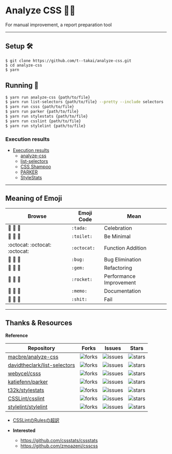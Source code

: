 # Analyze CSS 🔎📄
For manual improvement, a report preparation tool

***

## Setup 🛠

```
$ git clone https://github.com/t--takai/analyze-css.git
$ cd analyze-css
$ yarn
```

## Running 🚀

```bash
$ yarn run analyze-css {path/to/file}
$ yarn run list-selectors {path/to/file} --pretty --include selectors
$ yarn run csss {path/to/file}
$ yarn run parker {path/to/file}
$ yarn run stylestats {path/to/file}
$ yarn run csslint {path/to/file}
$ yarn run stylelint {path/to/file}
```

### Execution results

- [Execution results](docs/test_result.md)
  - [analyze-css](docs/test_result.md#analyze-css)
  - [list-selectors](docs/test_result.md#list-selectors)
  - [CSS Shampoo](docs/test_result.md#css-shampoo)
  - [PARKER](docs/test_result.md#parker)
  - [StyleStats](docs/test_result.md#stylestats)

***

## Meaning of Emoji

| Browse                        | Emoji Code  | Mean                    |
| ----------------------------- | ----------- | ----------------------- |
| :tada: :tada: :tada:          | `:tada:`    | Celebration             |
| :toilet: :toilet: :toilet:    | `:toilet:`  | Be Minimal              |
| :octocat: :octocat: :octocat: | `:octocat:` | Function Addition       |
| :bug: :bug: :bug:             | `:bug:`     | Bug Elimination         |
| :gem: :gem: :gem:             | `:gem:`     | Refactoring             |
| :rocket: :rocket: :rocket:    | `:rocket:`  | Performance Improvement |
| :memo: :memo: :memo:          | `:memo:`    | Documentation           |
| :shit: :shit: :shit:          | `:shit:`    | Fail                    |

***

## Thanks & Resources

**Reference**

| Repository                                                                      | Forks                                                                          | Issues                                                                           | Stars                                                                          |
| ------------------------------------------------------------------------------- | ------------------------------------------------------------------------------ | -------------------------------------------------------------------------------- | ------------------------------------------------------------------------------ |
| [macbre/analyze-css](https://github.com/macbre/analyze-css)                     | ![forks](https://img.shields.io/github/forks/macbre/analyze-css.svg)           | ![issues](https://img.shields.io/github/issues/macbre/analyze-css.svg)           | ![stars](https://img.shields.io/github/stars/macbre/analyze-css.svg)           |
| [davidtheclark/list-selectors](https://github.com/davidtheclark/list-selectors) | ![forks](https://img.shields.io/github/forks/davidtheclark/list-selectors.svg) | ![issues](https://img.shields.io/github/issues/davidtheclark/list-selectors.svg) | ![stars](https://img.shields.io/github/stars/davidtheclark/list-selectors.svg) |
| [webycel/csss](https://github.com/webycel/csss)                                 | ![forks](https://img.shields.io/github/forks/webycel/csss.svg)                 | ![issues](https://img.shields.io/github/issues/webycel/csss.svg)                 | ![stars](https://img.shields.io/github/stars/webycel/csss.svg)                 |
| [katiefenn/parker](https://github.com/katiefenn/parker)                         | ![forks](https://img.shields.io/github/forks/katiefenn/parker.svg)             | ![issues](https://img.shields.io/github/issues/katiefenn/parker.svg)             | ![stars](https://img.shields.io/github/stars/katiefenn/parker.svg)             |
| [t32k/stylestats](https://github.com/t32k/stylestats)                           | ![forks](https://img.shields.io/github/forks/t32k/stylestats.svg)              | ![issues](https://img.shields.io/github/issues/t32k/stylestats.svg)              | ![stars](https://img.shields.io/github/stars/t32k/stylestats.svg)              |
| [CSSLint/csslint](https://github.com/CSSLint/csslint)                           | ![forks](https://img.shields.io/github/forks/CSSLint/csslint.svg)              | ![issues](https://img.shields.io/github/issues/CSSLint/csslint.svg)              | ![stars](https://img.shields.io/github/stars/CSSLint/csslint.svg)              |
| [stylelint/stylelint](https://github.com/stylelint/stylelint)                   | ![forks](https://img.shields.io/github/forks/stylelint/stylelint.svg)          | ![issues](https://img.shields.io/github/issues/stylelint/stylelint.svg)          | ![stars](https://img.shields.io/github/stars/stylelint/stylelint.svg)          |

* [CSSLintのRulesの超訳](https://gist.github.com/hail2u/1303613)

* **Interested**
  * https://github.com/cssstats/cssstats
  * https://github.com/zmoazeni/csscss